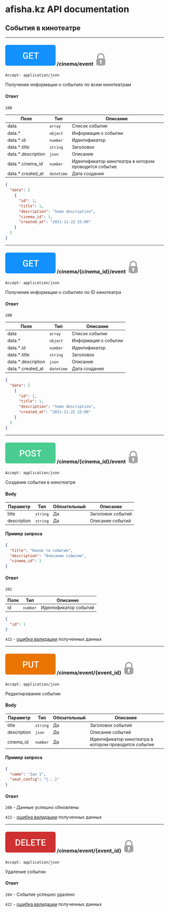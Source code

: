 # afisha.kz API documentation
## События в кинотеатре

---

### ![](images/get.svg) /cinema/event [![](images/lock.svg)](auth.md#авторизация)
`Accept: application/json`

Получение информации о событиях по всем кинотеатрам

#### Ответ

`200`

| Поле | Тип | Описание | 
| ------ | ------ | ------ | 
| data | `array` | Список событии | 
| data.* | `object` | Информация о событии | 
| data.*.id | `number` | Идентификатор | 
| data.*.title | `string` | Заголовок | 
| data.*.description | `json` | Описание |
| data.*.cinema_id | `number` | Идентификатор кинотеатра в котором проводится событие |
| data.*.created_at | `datetime` | Дата создания |

```json
{
  "data": [
    {
      "id": 1,
      "title": 1,
      "description": "Some description",
      "cinema_id": 1,
      "created_at": "2021-11-22 15:00"
    }
  ]
}
```

---

### ![](images/get.svg) /cinema/{cinema_id}/event [![](images/lock.svg)](auth.md#авторизация)
`Accept: application/json`

Получение информации о событиях по ID кинотеатра

#### Ответ

`200`

| Поле | Тип | Описание | 
| ------ | ------ | ------ | 
| data | `array` | Список событии | 
| data.* | `object` | Информация о событии | 
| data.*.id | `number` | Идентификатор | 
| data.*.title | `string` | Заголовок | 
| data.*.description | `json` | Описание |
| data.*.created_at | `datetime` | Дата создания |

```json
{
  "data": [
    {
      "id": 1,
      "title": 1,
      "description": "Some description",
      "created_at": "2021-11-22 15:00"
    }
  ]
}
```

---

### ![](images/post.svg) /cinema/{cinema_id}/event [![](images/lock.svg)](auth.md#авторизация)
`Accept: application/json`

Создание событии в кинотеатре

#### Body

| Параметр | Тип | Обязательный | Описание |
| ------ | ------ | ------ | ------ |
| title | `string` | Да | Заголовок событий |
| description | `string` | Да | Описание событий |

#### Пример запроса

```json
{
  "title": "Какое то событие",
  "description": "Описание событии",
  "cinema_id": 1
}
```

#### Ответ

`201`

| Поле | Тип | Описание | 
| ------ | ------ | ------ | 
| id | `number` | Идентификатор событий |

```json
{
  "id": 1
}
```

`422` - [ошибка валидации](errors.md#ошибка-валидации-данных) полученных данных

---

### ![](images/put.svg) /cinema/event/{event_id} [![](images/lock.svg)](auth.md#авторизация)
`Accept: application/json`

Редактирование событии

#### Body

| Параметр | Тип | Обязательный | Описание |
| ------ | ------ | ------ | ------ |
| title | `string` | Да | Заголовок событий |
| description | `json` | Да | Описание событий |
| cinema_id | `number` | Да | Идентификатор кинотеатра в котором проводится событие |

#### Пример запроса

```json
{
  "name": "Зал 1",
  "seat_config": "{...}"
}
```

#### Ответ

`200` - Данные успешно обновлены

`422` - [ошибка валидации](errors.md#ошибка-валидации-данных) полученных данных

---

### ![](images/delete.svg) /cinema/event/{event_id} [![](images/lock.svg)](auth.md#авторизация)
`Accept: application/json`

Удаление событии

#### Ответ

`204` - Событие успешно удалено

`422` - [ошибка валидации](errors.md#ошибка-валидации-данных) полученных данных
